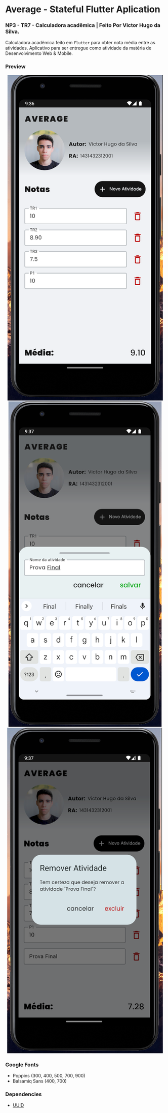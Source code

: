 # Average - Stateful Flutter Aplication

### NP3 - TR7 - Calculadora acadêmica | Feito Por Victor Hugo da Silva.

Calculadora acadêmica feito em `Flutter` para obter nota média entre as atividades. Aplicativo para ser entregue como atividade da matéria de Desenvolvimento Web & Mobile.

### Preview

<center>
  <img src="./.github/screenshots/preview01.png" alt="Preview 01" style="height: 500">
  <img src="./.github/screenshots/preview02.png" alt="Preview 02" style="height: 500">
  <img src="./.github/screenshots/preview03.png" alt="Preview 03" style="height: 500">
</center>

### Google Fonts

- Poppins (300, 400, 500, 700, 900)
- Balsamiq Sans (400, 700)

### Dependencies

- <a href="https://pub.dev/packages/uuid" target="_blank">UUID</a>

